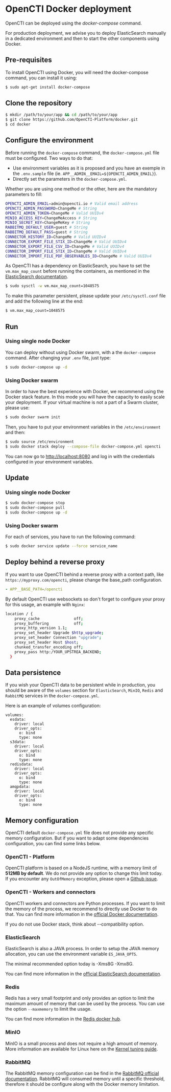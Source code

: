 # OpenCTI Docker deployment

OpenCTI can be deployed using the *docker-compose* command.

For production deployment, we advise you to deploy ElasticSearch manually in a dedicated environment and then to start the other components using Docker.

## Pre-requisites

To install OpenCTI using Docker, you will need the docker-compose command, you can install it using:

```bash
$ sudo apt-get install docker-compose
```

## Clone the repository

```bash
$ mkdir /path/to/your/app && cd /path/to/your/app
$ git clone https://github.com/OpenCTI-Platform/docker.git
$ cd docker
```

## Configure the environment

Before running the `docker-compose` command, the `docker-compose.yml` file must be configured.  Two ways to do that:

- Use environment variables as it is proposed and you have an exemple in the `.env.sample` file (ie. `APP__ADMIN__EMAIL=${OPENCTI_ADMIN_EMAIL}`).
- Directly set the parameters in the `docker-compose.yml`.

 Whether you are using one method or the other, here are the mandatory parameters to fill:

```bash
OPENCTI_ADMIN_EMAIL=admin@opencti.io # Valid email address
OPENCTI_ADMIN_PASSWORD=ChangeMe # String
OPENCTI_ADMIN_TOKEN=ChangeMe # Valid UUIDv4
MINIO_ACCESS_KEY=ChangeMeAccess # String
MINIO_SECRET_KEY=ChangeMeKey # String
RABBITMQ_DEFAULT_USER=guest # String
RABBITMQ_DEFAULT_PASS=guest # String
CONNECTOR_HISTORY_ID=ChangeMe # Valid UUIDv4
CONNECTOR_EXPORT_FILE_STIX_ID=ChangeMe # Valid UUIDv4
CONNECTOR_EXPORT_FILE_CSV_ID=ChangeMe # Valid UUIDv4
CONNECTOR_IMPORT_FILE_STIX_ID=ChangeMe # Valid UUIDv4
CONNECTOR_IMPORT_FILE_PDF_OBSERVABLES_ID=ChangeMe # Valid UUIDv4
```

As OpenCTI has a dependency on ElasticSearch, you have to set the `vm.max_map_count` before running the containers, as mentioned in the [ElasticSearch documentation](https://www.elastic.co/guide/en/elasticsearch/reference/current/docker.html#docker-cli-run-prod-mode).

```bash
$ sudo sysctl -w vm.max_map_count=1048575

```

To make this parameter persistent, please update your `/etc/sysctl.conf` file and add the following line at the end:

```bash
$ vm.max_map_count=1048575
```

## Run

### Using single node Docker

You can deploy without using Docker swarm, with a the `docker-compose` command. After changing your `.env` file, just type:

```bash
$ sudo docker-compose up -d
```

### Using Docker swarm

In order to have the best experience with Docker, we recommend using the Docker stack feature. In this mode you will have the capacity to easily scale your deployment. If your virtual machine is not a part of a Swarm cluster, please use:

```bash
$ sudo docker swarm init
```

Then, you have to put your environment variables in the `/etc/environment` and then:

```bash
$ sudo source /etc/environment
$ sudo docker stack deploy --compose-file docker-compose.yml opencti
```

You can now go to [http://localhost:8080](http://localhost:8080/) and log in with the credentials configured in your environment variables.

## Update

### Using single node Docker

```bash
$ sudo docker-compose stop
$ sudo docker-compose pull
$ sudo docker-compose up -d
```

### Using Docker swarm

For each of services, you have to run the following command:

```bash
$ sudo docker service update --force service_name
```

## Deploy behind a reverse proxy

If you want to use OpenCTI behind a reverse proxy with a context path, like `https://myproxy.com/opencti`, please change the base_path configuration.

```yaml
- APP__BASE_PATH=/opencti
```

By default OpenCTI use websockets so don't forget to configure your proxy for this usage, an example with `Nginx`:

```bash
location / {
    proxy_cache               off;
    proxy_buffering           off;
    proxy_http_version 1.1;
    proxy_set_header Upgrade $http_upgrade;
    proxy_set_header Connection "upgrade";
    proxy_set_header Host $host;
    chunked_transfer_encoding off;
    proxy_pass http:/YOUR_UPSTREA_BACKEND;
  }
```

## Data persistence

If you wish your OpenCTI data to be persistent while in production, you should be aware of the `volumes` section for `ElasticSearch`, `MinIO`, `Redis` and `RabbitMQ` services in the `docker-compose.yml`.

Here is an example of volumes configuration:

```
volumes:
  esdata:
    driver: local
    driver_opts:
      o: bind
      type: none
  s3data:
    driver: local
    driver_opts:
      o: bind
      type: none      
  redisdata:
    driver: local
    driver_opts:
      o: bind
      type: none
  amqpdata:
    driver: local
    driver_opts:
      o: bind
      type: none
```

## Memory configuration

OpenCTI default `docker-compose.yml` file does not provide any specific memory configuration. But if you want to adapt some dependencies configuration, you can find some links below.

### OpenCTI - Platform

OpenCTI platform is based on a NodeJS runtime, with a memory limit of **512MB by default**. We do not provide any option to change this limit today. If you encounter any `OutOfMemory` exception, please open a [Github issue](https://github.com/OpenCTI-Platform/opencti/issues/new?assignees=&labels=&template=bug_report.md&title=).

### OpenCTI - Workers and connectors

OpenCTI workers and connectors are Python processes. If you want to limit the memory of the process, we recommend to directly use Docker to do that. You can find more information in the [official Docker documentation](https://docs.docker.com/compose/compose-file/).

If you do not use Docker stack, think about --compatibility option.

### ElasticSearch

ElasticSearch is also a JAVA process. In order to setup the JAVA memory allocation, you can use the environment variable `ES_JAVA_OPTS`.

The minimal recommended option today is -Xms8G -Xmx8G.

You can find more information in the [official ElasticSearch documentation](https://www.elastic.co/guide/en/elasticsearch/reference/current/docker.html).

### Redis

Redis has a very small footprint and only provides an option to limit the maximum amount of memory that can be used by the process. You can use the option `--maxmemory` to limit the usage.

You can find more information in the [Redis docker hub](https://hub.docker.com/r/bitnami/redis/).

### MinIO

MinIO is a small process and does not require a high amount of memory. More information are available for Linux here on the [Kernel tuning guide](https://github.com/minio/minio/tree/master/docs/deployment/kernel-tuning).

### RabbitMQ

The RabbitMQ memory configuration can be find in the [RabbitMQ official documentation](https://www.rabbitmq.com/memory.html). RabbitMQ will consumed memory until a specific threshold, therefore it should be configure along with the Docker memory limitation.